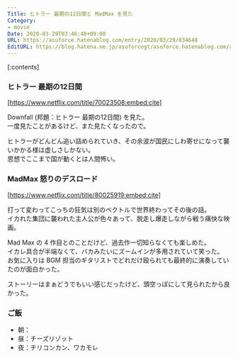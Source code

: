 ```yaml
---
Title: ヒトラー 最期の12日間と MadMax を見た
Category:
- movie
Date: 2020-03-29T03:46:48+09:00
URL: https://asuforce.hatenablog.com/entry/2020/03/29/034648
EditURL: https://blog.hatena.ne.jp/asuforcegt/asuforce.hatenablog.com/atom/entry/26006613541860835
---
```


[:contents]

### ヒトラー 最期の12日間

[https://www.netflix.com/title/70023508:embed:cite]

Downfall (邦題：ヒトラー 最期の12日間) を見た。  
一度見たことがあるけど、また見たくなったので。

ヒトラーがどんどん追い詰められていき、その余波が国民にしわ寄せになって襲いかかる様は虚しさしかない。  
思想でここまで国が動くとは人間怖い。

### MadMax 怒りのデスロード

[https://www.netflix.com/title/80025919:embed:cite]

打って変わってこっちの狂気は別のベクトルで世界終わってその後の話。  
イカれた集団に襲われた主人公が色々あって、脱走し爆走しながら戦う痛快な映画。

Mad Max の 4 作目とのことだけど、過去作一切知らなくても楽しめた。  
イカレ具合が半端なくて、バカみたいにズームインが多用されていて笑った。  
お気に入りは BGM 担当のギタリストでどれだけ殴られても最終的に演奏していたのが面白かった。

ストーリーはまぁどうでもいい感じだったけど、頭空っぽにして見られたから良かった。

### ご飯

- 朝：
- 昼：チーズリゾット
- 夜：チリコンカン、ワカモレ
